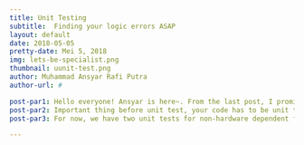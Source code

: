 ```yaml
---
title: Unit Testing
subtitle:  Finding your logic errors ASAP
layout: default
date: 2018-05-05
pretty-date: Mei 5, 2018
img: lets-be-specialist.png
thumbnail: uunit-test.png
author: Muhammad Ansyar Rafi Putra
author-url: #

post-par1: Hello everyone! Ansyar is here~. From the last post, I promise to share my unit testing experience. The first time i heard about unit test was 3 weeks ago. Our PM told us, software team, to use unit test to catch any logic mistake early. Then, I began studying unit test. It took a couple of days to understand the basic. After that, i learned that it's not possible to apply unit test by using Arduino official IDE, this is the reason why we are using PlatformIO now.
post-par2: Important thing before unit test, your code has to be unit test-able. That means the code cannot have only one main function, instead split it into several test-able functions. After splitting the functions, i tried to build the test cases, then i realized another obstacle. In PlatformIO, there are two types of unit tests, first one is unit test for the whole code (note that any arduino code is hardware dependent), second one is non-hardaware dependent unit test for C/C++ using unity library. The hardware dependent function has to be uploaded to the board before testing it, but the normal one doesn't. 
post-par3: For now, we have two unit tests for non-hardware dependent functions. In my opinion, unit test is an awesome tool. I used it to test the command reception function, testing if the software can receive the telecommand properly. Then, I found that my function had one logic mistake that cause the whole code to crumble and the code was compile-errors free. Then I realized, no compile errors doesn't mean your code is working. Yes, that's it for today. Have a nice weekend peeps!!

---
```

